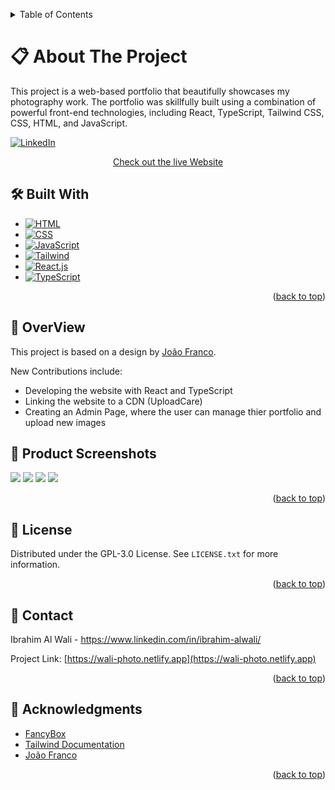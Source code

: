 <!-- Improved compatibility of back to top link: See: https://github.com/othneildrew/Best-README-Template/pull/73 -->

<a name="readme-top"></a>

<!--
*** Thanks for checking out the Best-README-Template. If you have a suggestion
*** that would make this better, please fork the repo and create a pull request
*** or simply open an issue with the tag "enhancement".
*** Don't forget to give the project a star!
*** Thanks again! Now go create something AMAZING! :D
-->

<!-- PROJECT SHIELDS -->
<!--
*** I'm using markdown "reference style" links for readability.
*** Reference links are enclosed in brackets [ ] instead of parentheses ( ).
*** See the bottom of this document for the declaration of the reference variables
*** for contributors-url, forks-url, etc. This is an optional, concise syntax you may use.
*** https://www.markdownguide.org/basic-syntax/#reference-style-links
-->

<!-- TABLE OF CONTENTS -->
<details>
  <summary>Table of Contents</summary>
  <ol>
    <li><a href="#about-the-project">About The Project</a></li>
    <li>
      <a href="#built-with">Built With</a>
      <ul>
        <li><a href="#html-badge">HTML</a></li>
        <li><a href="#css-badge">CSS</a></li>
        <li><a href="#js-badge">JavaScript</a></li>
        <li><a href="#tailwind-badge">Tailwind CSS</a></li>
        <li><a href="#react-badge">React</a></li>
        <li><a href="#typescript-badge">TypeScript</a></li>
      </ul>
    </li>
    <li><a href="#quick-start">Overview</a></li>
    <li><a href="#license">License</a></li>
    <li><a href="#contact">Contact</a></li>
    <li><a href="#acknowledgments">Acknowledgments</a></li>
  </ol>
</details>

<!-- ABOUT THE PROJECT -->

# 📋 About The Project <a name="about-the-project"></a>

This project is a web-based portfolio that beautifully showcases my photography work. The portfolio was skillfully built using a combination of powerful front-end technologies, including React, TypeScript, Tailwind CSS, CSS, HTML, and JavaScript.

[![LinkedIn][linkedin-shield]][linkedin-url]

<div align="center">
  <p align="center">
    <a href="https://wali-photo.netlify.app/">Check out the live Website</a>
  </p>
</div>


## 🛠️ Built With <a name="built-with"></a>

- [![HTML][html-badge]][html-url]
- [![CSS][css-badge]][css-url]
- [![JavaScript][js-badge]][js-url]
- [![Tailwind][tailwind-badge]][tailwind-url]
- [![React.js][react-badge]][react-url]
- [![TypeScript][typescript-badge]][typescript-url]

<p align="right">(<a href="#readme-top">back to top</a>)</p>

## 🚀 OverView <a name="quick-start"></a>

This project is based on a design by [João Franco](https://www.linkedin.com/in/jo%C3%A3o-franco-452161195/).

New Contributions include:

- Developing the website with React and TypeScript
- Linking the website to a CDN (UploadCare)
- Creating an Admin Page, where the user can manage thier portfolio and upload new images

<!-- Product Screenshots -->

## 📸 Product Screenshots <a name="screenshots"></a>

<span>
  <img style="display:inline" src="https://ucarecdn.com/dbf90427-ba3d-4beb-b86f-4c6e14a39e44/-/preview/500x500/-/quality/smart_retina/-/format/auto/" />
  <img style="display:inline" src="https://ucarecdn.com/e1fb40cf-b2a2-414c-96fd-f43a6c4705e7/-/preview/500x500/-/quality/smart_retina/-/format/auto/" />
</span>
<span>
  <img style="display:inline" src="https://ucarecdn.com/6b054a2b-34ea-4911-bf8e-16d4f1c17833/-/preview/500x500/-/quality/smart_retina/-/format/auto/" />
  <img style="display:inline" src="https://ucarecdn.com/e20b2411-d52b-48ef-b4a4-e7d8189fee5c/-/preview/500x500/-/quality/smart_retina/-/format/auto/" />
</span>

<p align="right">(<a href="#readme-top">back to top</a>)</p>

<!-- LICENSE -->

## 📜 License <a name="license"></a>

Distributed under the GPL-3.0 License. See `LICENSE.txt` for more information.

<p align="right">(<a href="#readme-top">back to top</a>)</p>

<!-- CONTACT -->

## 📧 Contact <a name="contact"></a>

Ibrahim Al Wali - https://www.linkedin.com/in/ibrahim-alwali/

Project Link: [https://wali-photo.netlify.app](https://wali-photo.netlify.app)

<p align="right">(<a href="#readme-top">back to top</a>)</p>

<!-- ACKNOWLEDGMENTS -->

## 🌟 Acknowledgments <a name="acknowledgments"></a>

- [FancyBox](https://fancyapps.com/fancybox/)
- [Tailwind Documentation](https://tailwindcss.com/docs/installation)
- [João Franco](https://www.linkedin.com/in/jo%C3%A3o-franco-452161195/)


<p align="right">(<a href="#readme-top">back to top</a>)</p>

<!-- MARKDOWN LINKS & IMAGES -->
<!-- https://www.markdownguide.org/basic-syntax/#reference-style-links -->

[contributors-shield]: https://img.shields.io/github/contributors/othneildrew/Best-README-Template.svg?style=for-the-badge
[contributors-url]: https://github.com/othneildrew/Best-README-Template/graphs/contributors
[forks-shield]: https://img.shields.io/github/forks/othneildrew/Best-README-Template.svg?style=for-the-badge
[forks-url]: https://github.com/othneildrew/Best-README-Template/network/members
[stars-shield]: https://img.shields.io/github/stars/othneildrew/Best-README-Template.svg?style=for-the-badge
[stars-url]: https://github.com/othneildrew/Best-README-Template/stargazers
[issues-shield]: https://img.shields.io/github/issues/othneildrew/Best-README-Template.svg?style=for-the-badge
[issues-url]: https://github.com/othneildrew/Best-README-Template/issues
[tailwind-badge]: https://img.shields.io/badge/Tailwind_CSS-62BAF3?style=for-the-badge&logo=tailwind-css&logoColor=white
[tailwind-url]: https://tailwindcss.com
[html-badge]: https://img.shields.io/badge/HTML-239120?style=for-the-badge&logo=html5&logoColor=white
[html-url]: https://developer.mozilla.org/en-US/docs/Web/HTML
[css-badge]: https://img.shields.io/badge/CSS-239120?&style=for-the-badge&logo=css3&logoColor=white
[css-url]: https://developer.mozilla.org/en-US/docs/Web/CSS
[js-badge]: https://img.shields.io/badge/JavaScript-F7DF1E?style=for-the-badge&logo=javascript&logoColor=black
[js-url]: https://developer.mozilla.org/en-US/docs/Web/JavaScript
[license-url]: https://github.com/JoaoFranco03/photography-portfolio/blob/main/LICENSE.md
[linkedin-shield]: https://img.shields.io/badge/-LinkedIn-black.svg?style=for-the-badge&logo=linkedin&colorB=555
[linkedin-url]: https://www.linkedin.com/in/ibrahim-alwali/
[react-badge]: https://img.shields.io/badge/React.js-61DAFB?style=for-the-badge&logo=react&logoColor=black
[react-url]: https://reactjs.org
[typescript-badge]: https://img.shields.io/badge/TypeScript-3178C6?style=for-the-badge&logo=typescript&logoColor=white
[typescript-url]: https://www.typescriptlang.org/
